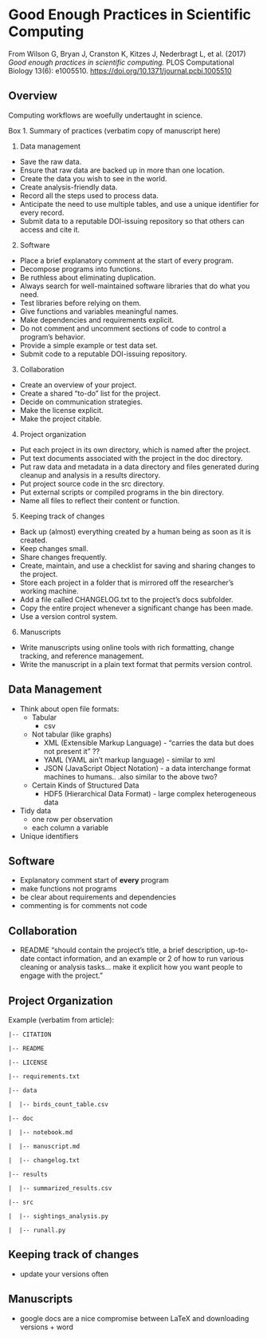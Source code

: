 Good Enough Practices in Scientific Computing
================

From Wilson G, Bryan J, Cranston K, Kitzes J, Nederbragt L, et
al. (2017) *Good enough practices in scientific computing.* PLOS
Computational Biology 13(6): e1005510.
<https://doi.org/10.1371/journal.pcbi.1005510>

## Overview

Computing workflows are woefully undertaught in science.

Box 1. Summary of practices (verbatim copy of manuscript here)

1.  Data management

<!-- end list -->

  - Save the raw data.
  - Ensure that raw data are backed up in more than one location.
  - Create the data you wish to see in the world.
  - Create analysis-friendly data.
  - Record all the steps used to process data.
  - Anticipate the need to use multiple tables, and use a unique
    identifier for every record.
  - Submit data to a reputable DOI-issuing repository so that others can
    access and cite it.

<!-- end list -->

2.  Software

<!-- end list -->

  - Place a brief explanatory comment at the start of every program.
  - Decompose programs into functions.
  - Be ruthless about eliminating duplication.
  - Always search for well-maintained software libraries that do what
    you need.
  - Test libraries before relying on them.
  - Give functions and variables meaningful names.
  - Make dependencies and requirements explicit.
  - Do not comment and uncomment sections of code to control a program’s
    behavior.
  - Provide a simple example or test data set.
  - Submit code to a reputable DOI-issuing repository.

<!-- end list -->

3.  Collaboration

<!-- end list -->

  - Create an overview of your project.
  - Create a shared “to-do” list for the project.
  - Decide on communication strategies.
  - Make the license explicit.
  - Make the project citable.

<!-- end list -->

4.  Project organization

<!-- end list -->

  - Put each project in its own directory, which is named after the
    project.
  - Put text documents associated with the project in the doc directory.
  - Put raw data and metadata in a data directory and files generated
    during cleanup and analysis in a results directory.
  - Put project source code in the src directory.
  - Put external scripts or compiled programs in the bin directory.
  - Name all files to reflect their content or function.

<!-- end list -->

5.  Keeping track of changes

<!-- end list -->

  - Back up (almost) everything created by a human being as soon as it
    is created.
  - Keep changes small.
  - Share changes frequently.
  - Create, maintain, and use a checklist for saving and sharing changes
    to the project.
  - Store each project in a folder that is mirrored off the researcher’s
    working machine.
  - Add a file called CHANGELOG.txt to the project’s docs subfolder.
  - Copy the entire project whenever a significant change has been made.
  - Use a version control system.

<!-- end list -->

6.  Manuscripts

<!-- end list -->

  - Write manuscripts using online tools with rich formatting, change
    tracking, and reference management.
  - Write the manuscript in a plain text format that permits version
    control.

## Data Management

  - Think about open file formats:
      - Tabular
          - csv
      - Not tabular (like graphs)
          - XML (Extensible Markup Language) - “carries the data but
            does not present it” ??
          - YAML (YAML ain’t markup language) - similar to xml
          - JSON (JavaScript Object Notation) - a data interchange
            format machines to humans.. .also similar to the above two?
      - Certain Kinds of Structured Data
          - HDF5 (Hierarchical Data Format) - large complex
            heterogeneous data
  - Tidy data
      - one row per observation
      - each column a variable
  - Unique identifiers

## Software

  - Explanatory comment start of **every** program
  - make functions not programs
  - be clear about requirements and dependencies
  - commenting is for comments not code

## Collaboration

  - README “should contain the project’s title, a brief description,
    up-to-date contact information, and an example or 2 of how to run
    various cleaning or analysis tasks… make it explicit how you want
    people to engage with the project.”

## Project Organization

Example (verbatim from article):

`|-- CITATION`

`|-- README`

`|-- LICENSE`

`|-- requirements.txt`

`|-- data`

`|  |-- birds_count_table.csv`

`|-- doc`

`|  |-- notebook.md`

`|  |-- manuscript.md`

`|  |-- changelog.txt`

`|-- results`

`|  |-- summarized_results.csv`

`|-- src`

`|  |-- sightings_analysis.py`

`|  |-- runall.py`

## Keeping track of changes

  - update your versions often

## Manuscripts

  - google docs are a nice compromise between LaTeX and downloading
    versions + word
